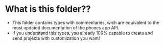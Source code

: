 # What is this folder??

- This folder contains types with commentaries, wich are equivalent to the most updated documentation of the phones app API.
- If you understand this types, you already 100% capable to create and send projects with customization you want!